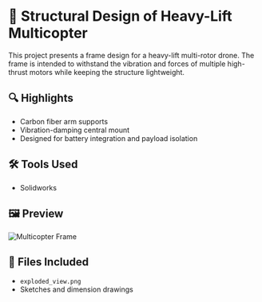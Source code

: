 # 🚁 Structural Design of Heavy-Lift Multicopter

This project presents a frame design for a heavy-lift multi-rotor drone. The frame is intended to withstand the vibration and forces of multiple high-thrust motors while keeping the structure lightweight.

## 🔍 Highlights

- Carbon fiber arm supports
- Vibration-damping central mount
- Designed for battery integration and payload isolation

## 🛠️ Tools Used

- Solidworks

## 🖼️ Preview

![Multicopter Frame](../../assets/multicopter.png)

## 📁 Files Included

- `exploded_view.png`
- Sketches and dimension drawings
